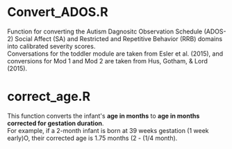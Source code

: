 # Convert_ADOS.R  
Function for converting the Autism Dagnositc Observation Schedule (ADOS-2) Social Affect (SA) and Restricted and Repetitive Behavior (RRB) domains into calibrated severity scores.  
Conversations for the toddler module are taken from Esler et al. (2015), and conversions for Mod 1 and Mod 2 are taken from Hus, Gotham, & Lord (2015).  

# correct_age.R  
This function converts the infant's <b>age in months</b> to <b>age in months corrected for gestation duration</b>.  
For example, if a 2-month infant is born at 39 weeks gestation (1 week early)O, their corrected age is 1.75 months (2 - (1/4 month).  

